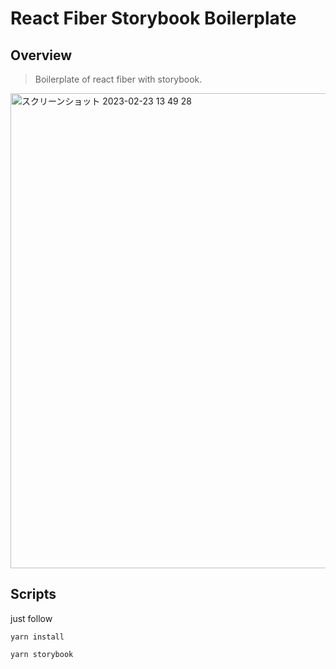 # React Fiber Storybook Boilerplate

## Overview

> Boilerplate of react fiber with storybook.
<img width="760" alt="スクリーンショット 2023-02-23 13 49 28" src="https://user-images.githubusercontent.com/19984966/220823643-79929202-29b5-476a-8d8b-34c5fa996337.png">


## Scripts

just follow

```
yarn install

yarn storybook
```

